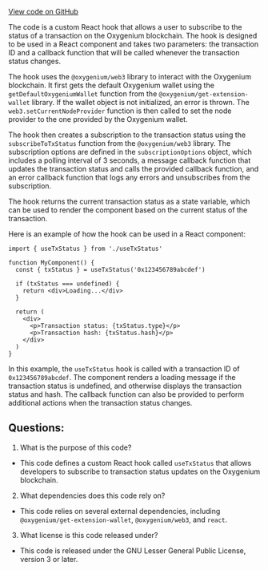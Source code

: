 [View code on GitHub](https://github.com/oxygenium-network/oxygenium-web3/packages/web3-react/src/hooks/useTxStatus.tsx)

The code is a custom React hook that allows a user to subscribe to the status of a transaction on the Oxygenium blockchain. The hook is designed to be used in a React component and takes two parameters: the transaction ID and a callback function that will be called whenever the transaction status changes. 

The hook uses the `@oxygenium/web3` library to interact with the Oxygenium blockchain. It first gets the default Oxygenium wallet using the `getDefaultOxygeniumWallet` function from the `@oxygenium/get-extension-wallet` library. If the wallet object is not initialized, an error is thrown. The `web3.setCurrentNodeProvider` function is then called to set the node provider to the one provided by the Oxygenium wallet.

The hook then creates a subscription to the transaction status using the `subscribeToTxStatus` function from the `@oxygenium/web3` library. The subscription options are defined in the `subscriptionOptions` object, which includes a polling interval of 3 seconds, a message callback function that updates the transaction status and calls the provided callback function, and an error callback function that logs any errors and unsubscribes from the subscription.

The hook returns the current transaction status as a state variable, which can be used to render the component based on the current status of the transaction. 

Here is an example of how the hook can be used in a React component:

```
import { useTxStatus } from './useTxStatus'

function MyComponent() {
  const { txStatus } = useTxStatus('0x123456789abcdef')

  if (txStatus === undefined) {
    return <div>Loading...</div>
  }

  return (
    <div>
      <p>Transaction status: {txStatus.type}</p>
      <p>Transaction hash: {txStatus.hash}</p>
    </div>
  )
}
```

In this example, the `useTxStatus` hook is called with a transaction ID of `0x123456789abcdef`. The component renders a loading message if the transaction status is undefined, and otherwise displays the transaction status and hash. The callback function can also be provided to perform additional actions when the transaction status changes.
## Questions: 
 1. What is the purpose of this code?
- This code defines a custom React hook called `useTxStatus` that allows developers to subscribe to transaction status updates on the Oxygenium blockchain.

2. What dependencies does this code rely on?
- This code relies on several external dependencies, including `@oxygenium/get-extension-wallet`, `@oxygenium/web3`, and `react`.

3. What license is this code released under?
- This code is released under the GNU Lesser General Public License, version 3 or later.